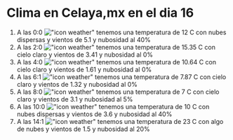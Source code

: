 # Clima en Celaya,mx en el dia 16

1. A las 0:0 !["icon weather"](http://openweathermap.org/img/w/03n.png) tenemos una temperatura de 12 C con nubes dispersas y  vientos de 5.1 y nubosidad al 40%
1. A las 2:0 !["icon weather"](http://openweathermap.org/img/w/01n.png) tenemos una temperatura de 15.35 C con cielo claro y  vientos de 3.41 y nubosidad al 0%
1. A las 4:0 !["icon weather"](http://openweathermap.org/img/w/01n.png) tenemos una temperatura de 10.64 C con cielo claro y  vientos de 1.61 y nubosidad al 0%
1. A las 6:1 !["icon weather"](http://openweathermap.org/img/w/01n.png) tenemos una temperatura de 7.87 C con cielo claro y  vientos de 1.32 y nubosidad al 0%
1. A las 8:0 !["icon weather"](http://openweathermap.org/img/w/02n.png) tenemos una temperatura de 7 C con cielo claro y  vientos de 3.1 y nubosidad al 5%
1. A las 10:0 !["icon weather"](http://openweathermap.org/img/w/03d.png) tenemos una temperatura de 10 C con nubes dispersas y  vientos de 3.6 y nubosidad al 40%
1. A las 14:1 !["icon weather"](http://openweathermap.org/img/w/02d.png) tenemos una temperatura de 23 C con algo de nubes y  vientos de 1.5 y nubosidad al 20%
